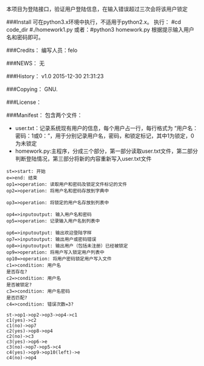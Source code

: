 本项目为登陆接口，验证用户登陆信息，在输入错误超过三次会将该用户锁定

###Install
可在python3.x环境中执行，不适用于python2.x。
执行：
\#cd code_dir
\#./homework1.py 或者：#python3 homework.py
根据提示输入用户名和密码即可。


###Credits：
编写人员：felo

###NEWS：
无

###History：
v1.0  2015-12-30 21:31:23

###Copying：
GNU.

###License：

###Manifest：
包含两个文件：
- user.txt：记录系统现有用户的信息，每个用户占一行，每行格式为 “用户名：密码：1或0：”，用于分别记录用户名，密码，和锁定标记，其中1为锁定，0为未锁定
- homework.py:主程序，分成三个部分，第一部分读取user.txt文件，第二部分判断登陆情况，第三部分将新的内容重新写入user.txt文件

```flow
st=>start: 开始
e=>end: 结束
op1=>operation: 读取用户和密码及锁定文件标记的文件
op2=>operation: 将用户名和密码存放到字典中

op3=>operation: 将锁定的用户名存放到列表中

op4=>inputoutput: 输入用户名和密码
op5=>operation: 记录输入用户名到列表中

op6=>inputoutput: 输出欢迎登陆字样
op7=>inputoutput: 输出用户或密码错误
op8=>inputoutput: 输出用户（包括未注册）已经被锁定
op9=>operation: 将用户写入锁定用户列表中
op10=>operation: 将用户密码锁定用户写入文件
c1=>condition: 用户名
是否存在?
c2=>condition: 用户名
是否被锁定?
c3=>condition: 用户名密码
是否匹配?
c4=>condition: 错误次数=3?

st->op1->op2->op3->op4->c1
c1(yes)->c2
c1(no)->op7
c2(yes)->op8->op4
c2(no)->c3
c3(yes)->op6->e
c3(no)->op7->op5->c4
c4(yes)->op9->op10(left)->e
c4(no)->op4
```